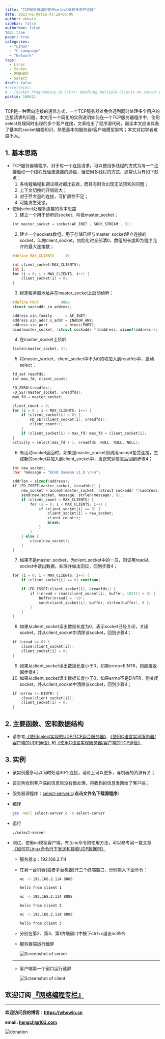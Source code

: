 ```yaml
---
title: "TCP服务器如何使用select处理多客户连接"
date: 2023-01-09T16:43:29+08:00
author: whowin
sidebar: false
authorbox: false
toc: true
pager: true
categories:
  - "Linux"
  - "C Language"
  - "Network"
tags:
  - Linux
  - Socket
  - 网络编程
  - select
draft: false
#references: 
# - [Socket Programming in C/C++: Handling multiple clients on server without multi threading](https://www.geeksforgeeks.org/socket-programming-in-cc-handling-multiple-clients-on-server-without-multi-threading/)
postid: 180011
---
```


TCP是一种面向连接的通信方式，一个TCP服务器难免会遇到同时处理多个用户的连接请求的问题，本文用一个简化的实例说明如何在一个TCP服务器程序中，使用select处理同时出现的多个客户连接，文章给出了程序源代码，阅读本文应该具备了基本的socket编程知识，熟悉基本的服务器/客户端模型架构；本文对初学者难度不大。
<!--more-->

## 1. 基本思路
* TCP服务器端程序，对于每一个连接请求，可以使用多线程的方式为每一个连接启动一个线程处理该连接的通信，但使用多线程的方式，通常认为有如下缺点：
  1. 多线程编程和调试相对都比较难，而且有时会出现无法预知的问题；
  2. 上下文切换的开销较大；
  3. 对于巨大量的连接，可扩展性不足；
  4. 可能发生死锁。
* 使用select处理多连接的基本思路
  1. 建立一个用于侦听的socket，叫做master_socket；
    ```C
    int master_socket = socket(AF_INET , SOCK_STREAM , 0);
    ```
  2. 建立一个sockets数组，用于存储已经与master_socket建立连接的socket，叫做client_socket，初始化时全部清0，数组的长度即为程序允许的最大连接数；
    ```C
    #define MAX_CLIENTS     30

    int client_socket[MAX_CLIENTS];
    int i;
    for (i = 0; i < MAX_CLIENTS; i++) {
        client_socket[i] = 0;
    }
    ```
  3. 绑定服务器地址并在master_socket上启动侦听；
    ```C
    #define PORT          8888
    struct sockaddr_in address;

    address.sin_family      = AF_INET;
    address.sin_addr.s_addr = INADDR_ANY;
    address.sin_port        = htons(PORT);
    bind(master_socket, (struct sockaddr *)&address, sizeof(address));
    ```
  4. 在master_socket上侦听
    ```C
    listen(master_socket, 3);
    ```
  5. 将master_socket、client_socket中不为0的项加入到readfds中，启动select；
    ```C
    fd_set readfds;
    int max_fd, client_count;

    FD_ZERO(&readfds);
    FD_SET(master_socket, &readfds);
    max_fd = master_socket;

    client_count = 0;
    for (i = 0 ; i < MAX_CLIENTS; i++) {
        if (client_socket[i] > 0) {
            FD_SET(client_socket[i], &readfds);
            client_count++;
        }
        if (client_socket[i] > max_fd) max_fd = client_socket[i];
    }
    activity = select(max_fd + 1, &readfds, NULL, NULL, NULL);
    ```
  6. 有活动socket返回时，如果是master_socket则调用accept接受连接，生成新的socket并加入到client_socket中，发送欢迎信息后回到步骤4；
    ```C
    int new_socket;
    char *message = "ECHO Daemon v1.0 \n\n";

    addrlen = sizeof(address);
    if (FD_ISSET(master_socket, &readfds)) {
        new_socket = accept(master_socket, (struct sockaddr *)&address, (socklen_t *)&addrlen);
        send(new_socket, message, strlen(message), 0);
        if (client_count < MAX_CLIENTS) {
            for (i = 0; i < MAX_CLIENTS; i++) {
                if (client_socket[i] == 0) {
                    client_socket[i] = new_socket;
                    client_count++;
                    break;
                }
            }
        } else {
            close(new_socket);
        }
    }
    ```
  7. 如果不是master_socket，为client_socket中的一员，则调用read从socket中读出数据，处理并做出回应，回到步骤4；
    ```C
    for (i = 0; i < MAX_CLIENTS; i++) {
        if (client_socket[i] == 0) continue;

        if (FD_ISSET(client_socket[i], &readfds)) {
            if ((nread = read(client_socket[i], buffer, 1024)) > 0) {
                buffer[nread] = '\0';
                send(client_socket[i], buffer, strlen(buffer), 0 );
            }
        }
    }

    ```
  8. 如果从client_socket读出数据长度为0，表示socket已经关闭，关闭socket，并从client_socket中清除该socket，回到步骤4；
    ```C
    if (nread == 0) {
        close(client_socket[i]);
        client_socket[i] = 0;
    }
    ```
  9. 如果从client_socket读出数据长度小于0，如果errno=EINTR，则直接返回步骤4；
  10. 如果从client_socket读出数据长度小于0，如果errno不是EINTR，则关闭socket，并从client_socket中清除该socket，回到步骤4；
    ```C
    if (errno != EINTR) {
        close(client_socket[i]);
        client_socket[i] = 0;
    }
    ```

## 2. 主要函数、宏和数据结构
* 请参考[《使用select实现的UDP/TCP组合服务器》][article1]、[《使用C语言实现服务器/客户端的UDP通信》][article2]和[《使用C语言实现服务器/客户端的TCP通信》][article3]

## 3. 实例
* 该实例最多可以同时处理30个连接，理论上可以更多，与机器的资源有关；
* 该实例收到客户端的信息后没有做处理，将收到的信息发回给了客户端；
* 服务器源程序：[select-server.c][src01](**点击文件名下载源程序**)
* 编译
  ```bash
  gcc -Wall select-server.c -o select-server
  ```
* 运行
  ```bash
  ./select-server
  ```
* 测试，使用nc模拟客户端，有关nc命令的使用方法，可以参考另一篇文章[《如何在Linux命令行下发送和接收UDP数据包》][article4]
  - 服务器ip：192.168.2.114
  - 在另一台机器(或者多台机器)开三个终端窗口，分别输入下面命令：
    ```bash
    nc -n 192.168.2.114 8888

    hello from client 1
    ```
    ```bash
    nc -n 192.168.2.114 8888

    hello from client 2
    ```
    ```bash
    nc -n 192.168.2.114 8888

    hello from client 3
    ```
  - 分别在第2、第3、第1终端窗口中按下ctrl+c退出nc命令
  - 服务器端运行截屏

    ![Screenshot of server][img01]

  ------------
  - 客户端第一个窗口运行截屏

    ![Screenshot of client][img02]

## **欢迎订阅 [『网络编程专栏』](https://blog.csdn.net/whowin/category_12180345.html)**


-------------
**欢迎访问我的博客：https://whowin.cn**

**email: hengch@163.com**

![donation][img_sponsor_qrcode]

[img_sponsor_qrcode]:/images/qrcode/sponsor-qrcode.png


[src01]:https://gitee.com/whowin/whowin/blob/blog/sourcecodes/180011/select-server.c

[img01]:/images/180011/screenshot_of_server.png
[img02]:/images/180011/screenshot_of_client_1.png

<!-- CSDN
[img01]:https://img-blog.csdnimg.cn/img_convert/4713f268fc8ad765a5f63138b6730596.png
[img02]:https://img-blog.csdnimg.cn/img_convert/e08da230a8ee8db1a663f2f4d2ada356.png
-->

[article1]:/post/blog/network/0010-tcp-and-udp-server-using-select/
[article2]:/post/blog/network/0013-udp-server-client-implementation-in-c/
[article3]:/post/blog/network/0012-tcp-server-client-implementation-in-c/
[article4]:/post/blog/network/0005-send-udp-via-linux-cli/

<!--CSDN
[article1]:https://blog.csdn.net/whowin/article/details/129410476
[article2]:https://blog.csdn.net/whowin/article/details/129728570
[article3]:https://blog.csdn.net/whowin/article/details/129688443
[article4]:https://blog.csdn.net/whowin/article/details/128890866
-->
